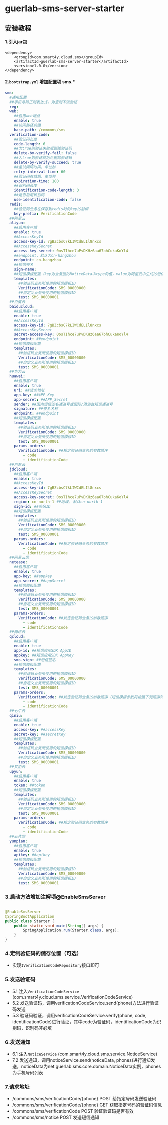 # guerlab-sms-server-starter

## 安装教程

#### 1.引入jar包

```
<dependency>
    <groupId>com.smart4y.cloud.sms</groupId>
    <artifactId>guerlab-sms-server-starter</artifactId>
    <version>1.0.0</version>
</dependency>
```

#### 2.`bootstrap.yml` 增加配置项 sms.*

```yaml
sms:
  #通用配置
  ##手机号码正则表达式，为空则不做验证
  reg: 
  web:
    ##启用web端点
    enable: true 
    ##访问路径前缀
    base-path: /commons/sms 
  verification-code:
    ##验证码长度
    code-length: 6 
    ##为true则验证失败后删除验证码
    delete-by-verify-fail: false 
    ##为true则验证成功后删除验证码
    delete-by-verify-succeed: true
    ##重试间隔时间，单位秒 
    retry-interval-time: 60
    ##验证码有效期，单位秒 
    expiration-time: 180 
    ##识别码长度
    identification-code-length: 3 
    ##是否启用识别码
    use-identification-code: false 
  redis:
    ##验证码业务在保存到redis时的key的前缀
    key-prefix: VerificationCode 
  ##阿里云
  aliyun:
    ##启用客户端
    enable: true
    ##AccessKeyId
    access-key-id: 7gBZcbsC7kLIWCdELIl8nxcs
    ##AccessKeySecret
    access-key-secret: 0osTIhce7uPvDKHz6aa67bhCukaKoYl4
    ##endpoint，默认为cn-hangzhou
    endpoint: cn-hangzhou 
    ##短信签名
    sign-name: 
    ##短信模板配置（key为业务层的NoticeData中type的值，value为阿里云中生成的短信模板ID）
    templates:
      ##验证码业务所使用的短信模板ID
      VerificationCode: SMS_00000000 
      ##自定义业务所使用的短信模板ID
      test: SMS_00000001 
  ##百度云
  baiducloud:
    ##启用客户端
    enable: true
    ##AccessKeyId
    access-key-id: 7gBZcbsC7kLIWCdELIl8nxcs
    ##AccessKeySecret
    secret-access-key: 0osTIhce7uPvDKHz6aa67bhCukaKoYl4
    endpoint: ##endpoint
    ##短信模板配置
    templates:
      ##验证码业务所使用的短信模板ID
      VerificationCode: SMS_00000000 
      ##自定义业务所使用的短信模板ID
      test: SMS_00000001 
  ##华为云  
  huawei:
    ##启用客户端
    enable: true
    uri: ##请求地址
    app-key: ##APP_Key
    app-secret: ##APP_Secret
    sender: ##国内短信签名通道号或国际/港澳台短信通道号
    signature: ##签名名称
    endpoint: ##endpoint
    ##短信模板配置
    templates:
      ##验证码业务所使用的短信模板ID
      VerificationCode: SMS_00000000 
      ##自定义业务所使用的短信模板ID
      test: SMS_00000001 
    params-orders:
      VerificationCode: ##规定验证码业务的参数顺序
        - code
        - identificationCode
  ##京东云
  jdcloud:
    ##启用客户端
    enable: true
    ##AccessKeyId
    access-key-id: 7gBZcbsC7kLIWCdELIl8nxcs
    ##AccessKeySecret
    access-key-secret: 0osTIhce7uPvDKHz6aa67bhCukaKoYl4
    region: cn-north-1 ##地域, 默认cn-north-1
    sign-id: ##签名ID
    ##短信模板配置
    templates:
      ##验证码业务所使用的短信模板ID
      VerificationCode: SMS_00000000 
      ##自定义业务所使用的短信模板ID
      test: SMS_00000001 
    params-orders:
      VerificationCode: ##规定验证码业务的参数顺序
        - code
        - identificationCode
  ##网易云信
  netease:
    ##启用客户端
    enable: true
    app-key: ##appkey
    app-secret: ##appSecret
    ##短信模板配置
    templates:
      ##验证码业务所使用的短信模板ID
      VerificationCode: SMS_00000000 
      ##自定义业务所使用的短信模板ID
      test: SMS_00000001 
    params-orders:
      VerificationCode: ##规定验证码业务的参数顺序
        - code
        - identificationCode
  ##腾讯云
  qcloud:
    ##启用客户端
    enable: true
    app-id: ##短信应用SDK AppID
    appkey: ##短信应用SDK AppKey
    sms-sign: ##短信签名
    ##短信模板配置
    templates:
      ##验证码业务所使用的短信模板ID
      VerificationCode: SMS_00000000 
      ##自定义业务所使用的短信模板ID
      test: SMS_00000001 
    params-orders:
      VerificationCode: ##规定验证码业务的参数顺序（短信模板参数将按照下列顺序转换为腾讯云短信应用sdk所需要的数组参数）
        - code
        - identificationCode
  ##七牛云
  qiniu:
    ##启用客户端
    enable: true
    access-key: ##accessKey
    secret-key: ##secretKey
    ##短信模板配置
    templates:
      ##验证码业务所使用的短信模板ID
      VerificationCode: SMS_00000000 
      ##自定义业务所使用的短信模板ID
      test: SMS_00000001 
  ##又拍云
  upyun:
    ##启用客户端
    enable: true
    token: ##token
    ##短信模板配置
    templates:
      ##验证码业务所使用的短信模板ID
      VerificationCode: SMS_00000000 
      ##自定义业务所使用的短信模板ID
      test: SMS_00000001 
    params-orders:
      VerificationCode: ##规定验证码业务的参数顺序
        - code
        - identificationCode
  ##云片网
  yunpian:
    ##启用客户端
    enable: true
    apikey: ##apikey
    ##短信模板配置
    templates:
      ##验证码业务所使用的短信模板ID
      VerificationCode: SMS_00000000 
      ##自定义业务所使用的短信模板ID
      test: SMS_00000001 
```

### 3.启动方法增加注解项@EnableSmsServer
```java

@EnableSmsServer
@SpringBootApplication
public class Starter {
    public static void main(String[] args) {
        SpringApplication.run(Starter.class, args);
    }
}
```

### 4.定制验证码的储存位置（可选）
* 实现`IVerificationCodeRepository`接口即可

### 5.发送验证码
* 5.1 注入`VerificationCodeService` (com.smart4y.cloud.sms.service.VerificationCodeService)
* 5.2 发送验证码，调用verificationCodeService.send(phone)方法进行验证码发送
* 5.3 验证码验证，调用verificationCodeService.verify(phone, code, identificationCode)进行验证，其中code为验证码，identificationCode为识别码，识别码非必填

### 6.发送通知
* 6.1 注入`NoticeService` (com.smart4y.cloud.sms.service.NoticeService)
* 7.2 发送通知，调用noticeService.send(noticeData, phones)进行通知发送，noticeData为net.guerlab.sms.core.domain.NoticeData实例，phones为手机号码列表

### 7.请求地址
* /commons/sms/verificationCode/{phone}	POST	给指定号码发送验证码
* /commons/sms/verificationCode/{phone}	GET	获取指定号码的验证码信息
* /commons/sms/verificationCode	POST	验证验证码是否有效
* /commons/sms/notice	POST	发送短信通知
